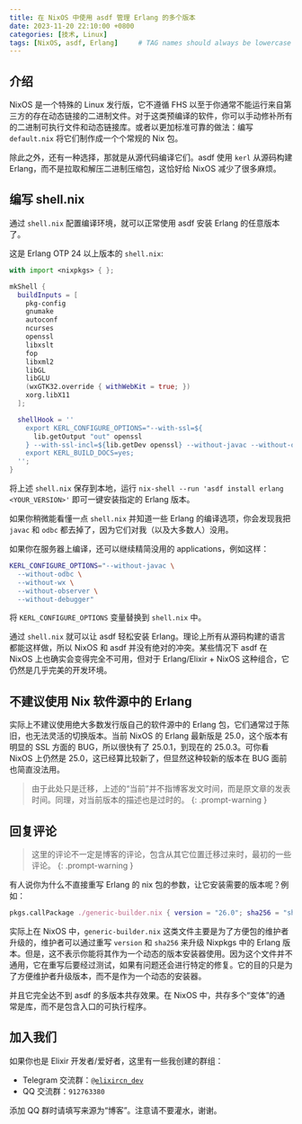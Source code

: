 ```yaml
---
title: 在 NixOS 中使用 asdf 管理 Erlang 的多个版本
date: 2023-11-20 22:10:00 +0800
categories: [技术, Linux]
tags: [NixOS, asdf, Erlang]     # TAG names should always be lowercase
---
```


## 介绍

NixOS 是一个特殊的 Linux 发行版，它不遵循 FHS 以至于你通常不能运行来自第三方的存在动态链接的二进制文件。对于这类预编译的软件，你可以手动修补所有的二进制可执行文件和动态链接库。或者以更加标准可靠的做法：编写 `default.nix` 将它们制作成一个个常规的 Nix 包。

除此之外，还有一种选择，那就是从源代码编译它们。asdf 使用 `kerl` 从源码构建 Erlang，而不是拉取和解压二进制压缩包，这恰好给 NixOS 减少了很多麻烦。

## 编写 shell.nix

通过 `shell.nix` 配置编译环境，就可以正常使用 asdf 安装 Erlang 的任意版本了。

这是 Erlang OTP 24 以上版本的 `shell.nix`:

```nix
with import <nixpkgs> { };

mkShell {
  buildInputs = [
    pkg-config
    gnumake
    autoconf
    ncurses
    openssl
    libxslt
    fop
    libxml2
    libGL
    libGLU
    (wxGTK32.override { withWebKit = true; })
    xorg.libX11
  ];

  shellHook = ''
    export KERL_CONFIGURE_OPTIONS="--with-ssl=${
      lib.getOutput "out" openssl
    } --with-ssl-incl=${lib.getDev openssl} --without-javac --without-odbc";
    export KERL_BUILD_DOCS=yes;
  '';
}
```

将上述 `shell.nix` 保存到本地，运行 `nix-shell --run 'asdf install erlang <YOUR_VERSION>'` 即可一键安装指定的 Erlang 版本。

如果你稍微能看懂一点 `shell.nix` 并知道一些 Erlang 的编译选项，你会发现我把 `javac` 和 `odbc` 都去掉了，因为它们对我（以及大多数人）没用。

如果你在服务器上编译，还可以继续精简没用的 applications，例如这样：

```bash
KERL_CONFIGURE_OPTIONS="--without-javac \
  --without-odbc \
  --without-wx \
  --without-observer \
  --without-debugger"
```

将 `KERL_CONFIGURE_OPTIONS` 变量替换到 `shell.nix` 中。

通过 `shell.nix` 就可以让 asdf 轻松安装 Erlang。理论上所有从源码构建的语言都能这样做，所以 NixOS 和 asdf 并没有绝对的冲突。某些情况下 asdf 在 NixOS 上也确实会变得完全不可用，但对于 Erlang/Elixir + NixOS 这种组合，它仍然是几乎完美的开发环境。

## 不建议使用 Nix 软件源中的 Erlang

实际上不建议使用绝大多数发行版自己的软件源中的 Erlang 包，它们通常过于陈旧，也无法灵活的切换版本。当前 NixOS 的 Erlang 最新版是 25.0，这个版本有明显的 SSL 方面的 BUG，所以很快有了 25.0.1，到现在的 25.0.3。可你看 NixOS 上仍然是 25.0，这已经算比较新了，但显然这种较新的版本在 BUG 面前也简直没法用。

>由于此处只是迁移，上述的“当前”并不指博客发文时间，而是原文章的发表时间。同理，对当前版本的描述也是过时的。
{: .prompt-warning }

## 回复评论

>这里的评论不一定是博客的评论，包含从其它位置迁移过来时，最初的一些评论。
{: .prompt-warning }

有人说你为什么不直接重写 Erlang 的 nix 包的参数，让它安装需要的版本呢？例如：

```nix
pkgs.callPackage ./generic-builder.nix { version = "26.0"; sha256 = "sha256-7z5LkCLyjqGlo48XlcwAUiu1FkmAAewEGnP30QDDme8="; }
```

实际上在 NixOS 中，`generic-builder.nix` 这类文件主要是为了方便包的维护者升级的，维护者可以通过重写 `version` 和 `sha256` 来升级 Nixpkgs 中的 Erlang 版本。但是，这不表示你能将其作为一个动态的版本安装器使用。因为这个文件并不通用，它在重写后要经过测试，如果有问题还会进行特定的修复。它的目的只是为了方便维护者升级版本，而不是作为一个动态的安装器。

并且它完全达不到 asdf 的多版本共存效果。在 NixOS 中，共存多个“变体”的通常是库，而不是包含入口的可执行程序。

## 加入我们

如果你也是 Elixir 开发者/爱好者，这里有一些我创建的群组：

- Telegram 交流群：[`@elixircn_dev`](https://t.me/elixircn_dev)
- QQ 交流群：`912763380`

添加 QQ 群时请填写来源为“博客”。注意请不要灌水，谢谢。

